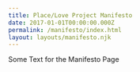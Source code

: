 ```yaml
---
title: Place/Love Project Manifesto
date: 2017-01-01T00:00:00.000Z
permalink: /manifesto/index.html
layout: layouts/manifesto.njk
---
```

Some Text for the Manifesto Page
